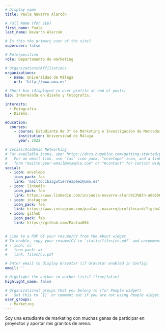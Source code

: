 ```yaml
---
# Display name
title: Paula Navarro Alarcón

# Full Name (for SEO)
first_name: Paula
last_name: Navarro Alarcón

# Is this the primary user of the site?
superuser: false

# Role/position
role: Departamento de márketing

# Organizations/Affiliations
organizations:
  - name: Universidad de Málaga
    url: 'http://www.uma.es'

# Short bio (displayed in user profile at end of posts)
bio: Interesada en diseño y fotografía.

interests:
  - Fotografía.
  - Diseño.

education:
  courses:
    - course: Estudiante de 3° de Márketing e Investigación de Mercados
      institution: Universidad de Málaga
      year: 2022

# Social/Academic Networking
# For available icons, see: https://docs.hugoblox.com/getting-started/page-builder/#icons
#   For an email link, use "fas" icon pack, "envelope" icon, and a link in the
#   form "mailto:your-email@example.com" or "#contact" for contact widget.
social:
  - icon: envelope
    icon_pack: fas
    link: 'mailto:ibaigutierrezpaez@uma.es'
  - icon: linkedin
    icon_pack: fab
    link: https://www.linkedin.com/in/paula-navarro-alarc%C3%B3n-a085562b8?utm_source=share&utm_campaign=share_via&utm_content=profile&utm_medium=ios_app
  - icon: instagram
    icon_pack: fab
    link: https://www.instagram.com/paulaa_.navarro/profilecard/?igsh=ZmNsbHJtZGJsenhq
  - icon: github
    icon_pack: fab
    link: https://github.com/Paulaa004

    
# Link to a PDF of your resume/CV from the About widget.
# To enable, copy your resume/CV to `static/files/cv.pdf` and uncomment the lines below.
# - icon: cv
#   icon_pack: ai
#   link: files/cv.pdf

# Enter email to display Gravatar (if Gravatar enabled in Config)
email: ''

# Highlight the author in author lists? (true/false)
highlight_name: false

# Organizational groups that you belong to (for People widget)
#   Set this to `[]` or comment out if you are not using People widget.
user_groups:
  - Marketing
---
```




Soy una estudiante de marketing con muchas ganas de participar en proyectos y aportar mis granitos de arena.
